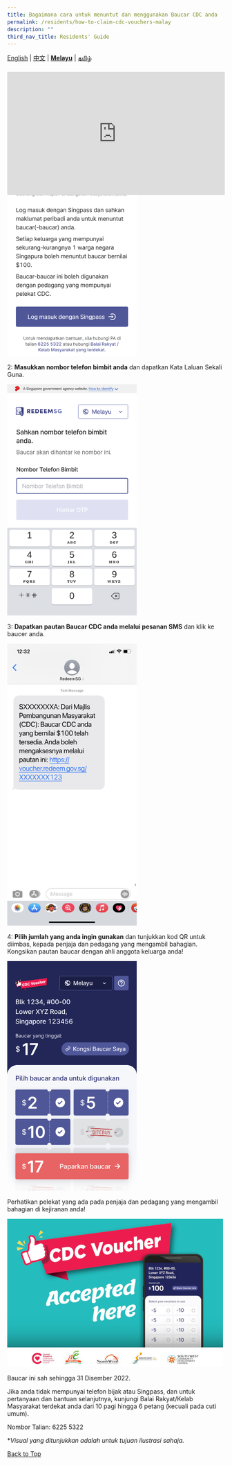 ```yaml
---
title: Bagaimana cara untuk menuntut dan menggunakan Baucar CDC anda
permalink: /residents/how-to-claim-cdc-vouchers-malay
description: ""
third_nav_title: Residents' Guide
---
```

<a id="pagetop"></a>

[English](how-to-claim-cdc-vouchers) &#124; [中文](how-to-claim-cdc-vouchers-chinese) &#124; **[Melayu](how-to-claim-cdc-vouchers-malay)** &#124; [தமிழ்](how-to-claim-cdc-vouchers-tamil)

<style>
 .youtubecontainer {
    position: relative;
    width: 100%;
    height: 0;
    padding-bottom: 56.25%;
}
.youtubevideo {
    position: absolute;
    top: 0;
    left: 0;
    width: 100%;
    height: 100%;
}
</style>

<div class="youtubecontainer">
<iframe class="youtubevideo" src="https://www.youtube.com/embed/cQGlktNKq3s&rel=0" title="YouTube video player" frameborder="0" allow="accelerometer; autoplay; clipboard-write; encrypted-media; gyroscope; picture-in-picture" allowfullscreen></iframe>

### Bagaimana cara untuk menuntut dan menggunakan Baucar CDC anda

1: **Log masuk ke [go.gov.sg/cdcv](https://go.gov.sg/cdcv)** dengan menggunakan Singpass.  Hanya seorang sahaja dalam ahli keluarga anda yang perlu melakukannya bagi pihak isi rumah.

<img src="/images/residents/screengrabs-for-infographics/malay/10%20NOV%20M_Log%20in.png" alt="Step 1" style="width:300px !important;" />

2: **Masukkan nombor telefon bimbit anda** dan dapatkan Kata Laluan Sekali Guna.

<img src="/images/residents/screengrabs-for-infographics/malay/M_MobileNumber_MA_5Nov.png" alt="Step 2" style="width:300px !important;" />

3: **Dapatkan pautan Baucar CDC anda melalui pesanan SMS** dan klik ke baucer anda.

<img src="/images/residents/screengrabs-for-infographics/malay/SMS%20Malay_5%20Nov%20New%20Link.png" alt="Step 3" style="width:300px !important;" />

4: **Pilih jumlah yang anda ingin gunakan** dan tunjukkan kod QR untuk diimbas, kepada penjaja dan pedagang yang mengambil bahagian. Kongsikan pautan baucar dengan ahli anggota keluarga anda!

<img src="/images/residents/screengrabs-for-infographics/malay/Malay%20mixed%20vouchers_17.png" alt="Step 4" style="width:300px !important;" />

Perhatikan pelekat yang ada pada penjaja dan pedagang yang mengambil bahagian di kejiranan anda!

![Merchant's Decal](/images/merchants-decal-500.jpg)

Baucar ini sah sehingga 31 Disember 2022.

Jika anda tidak mempunyai telefon bijak atau Singpass, dan untuk pertanyaan dan bantuan selanjutnya, kunjungi Balai Rakyat/Kelab Masyarakat terdekat anda dari 10 pagi hingga 6 petang (kecuali pada cuti umum).

Nombor Talian: 6225 5322

&#42;<i>Visual yang ditunjukkan adalah untuk tujuan ilustrasi sahaja.</i>

[Back to Top](#pagetop)